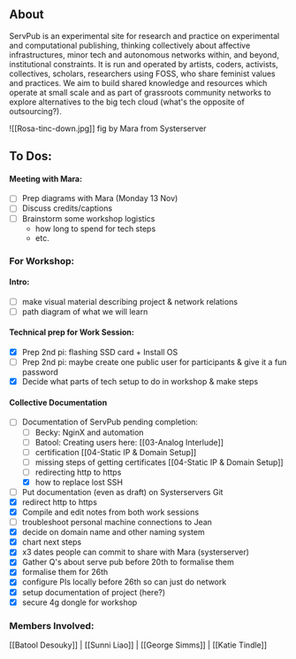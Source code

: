 ## About
ServPub is an experimental site for research and practice on experimental and computational publishing, thinking collectively about affective infrastructures, minor tech and autonomous networks within, and beyond, institutional constraints. It is run and operated by artists, coders, activists, collectives, scholars, researchers using FOSS, who share feminist values and practices. We aim to build shared knowledge and resources which operate at small scale and as part of grassroots community networks to explore alternatives to the big tech cloud (what's the opposite of outsourcing?).

![[Rosa-tinc-down.jpg]]
fig by Mara from Systerserver



## To Dos:
#### Meeting with Mara:
- [ ] Prep diagrams with Mara (Monday 13 Nov)
- [ ] Discuss credits/captions
- [ ] Brainstorm some workshop logistics 
	- how long to spend for tech steps
	- etc.
### For Workshop:
#### Intro:
- [ ] make visual material describing project & network relations
- [ ] path diagram of what we will learn
#### Technical prep for Work Session:
- [x] Prep 2nd pi: flashing SSD card + Install OS
- [ ] Prep 2nd pi: maybe create one public user for participants & give it a fun password
- [x] Decide what parts of tech setup to do in workshop & make steps
#### Collective Documentation
- [ ] Documentation of ServPub pending completion:
	- [ ] Becky: NginX and automation
	- [ ] Batool: Creating users here: [[03-Analog Interlude]]
	- [ ] certification [[04-Static IP & Domain Setup]]
	- [ ] missing steps of getting certificates [[04-Static IP & Domain Setup]]
	- [ ] redirecting http to https 
	- [x] how to replace lost SSH
- [ ] Put documentation (even as draft) on Systerservers Git
- [x] redirect http to https
- [x] Compile and edit notes from both work sessions
- [ ] troubleshoot personal machine connections to Jean
- [x] decide on domain name and other naming system
- [x] chart next steps
- [x] x3 dates people can commit to share with Mara (systerserver)
- [x] Gather Q's about serve pub before 20th to formalise them
- [x] formalise them for 26th
- [x] configure PIs locally before 26th so can just do network
- [x] setup documentation of project (here?)
- [x] secure 4g dongle for workshop

### Members Involved:
[[Batool Desouky]] | [[Sunni Liao]] | [[George Simms]] | [[Katie Tindle]]